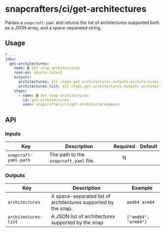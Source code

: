# snapcrafters/ci/get-architectures

Parses a `snapcraft.yaml` and returns the list of architectures supported both as a JSON array, and
a space-separated string.

## Usage

```yaml
# ...
jobs:
  get-architectures:
    name: 🖥 Get snap architectures
    runs-on: ubuntu-latest
    outputs:
      architectures: ${{ steps.get-architectures.outputs.architectures }}
      architectures-list: ${{ steps.get-architectures.outputs.architectures-list }}
    steps:
      - name: 🖥 Get snap architectures
        id: get-architectures
        uses: snapcrafters/ci/get-architectures@main
```

## API

### Inputs

| Key                   | Description                            | Required | Default |
| --------------------- | -------------------------------------- | :------: | :------ |
| `snapcraft-yaml-path` | The path to the `snapcraft.yaml` file. |    N     |         |

### Outputs

| Key                  | Description                                                    | Example              |
| -------------------- | -------------------------------------------------------------- | -------------------- |
| `architectures`      | A space-separated list of architectures supported by the snap. | `amd64 arm64`        |
| `architectures-list` | A JSON list of architectures supported by the snap             | `["amd64", "arm64"]` |
